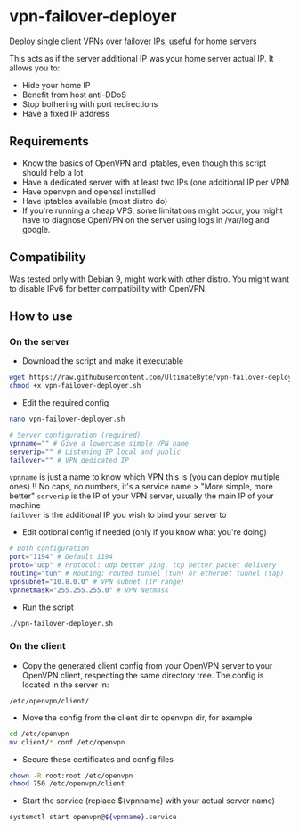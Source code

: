 # vpn-failover-deployer
Deploy single client VPNs over failover IPs, useful for home servers

This acts as if the server additional IP was your home server actual IP.
It allows you to:
* Hide your home IP
* Benefit from host anti-DDoS
* Stop bothering with port redirections
* Have a fixed IP address

## Requirements
- Know the basics of OpenVPN and iptables, even though this script should help a lot
- Have a dedicated server with at least two IPs (one additional IP per VPN)
- Have openvpn and openssl installed
- Have iptables available (most distro do)
- If you're running a cheap VPS, some limitations might occur, you might have to diagnose OpenVPN on the server using logs in /var/log and google.

## Compatibility
Was tested only with Debian 9, might work with other distro.
You might want to disable IPv6 for better compatibility with OpenVPN.

## How to use

### On the server

* Download the script and make it executable
```bash
wget https://raw.githubusercontent.com/UltimateByte/vpn-failover-deployer/master/vpn-failover-deployer.sh
chmod +x vpn-failover-deployer.sh
```

* Edit the required config
```bash
nano vpn-failover-deployer.sh

# Server configuration (required)
vpnname="" # Give a lowercase simple VPN name
serverip="" # Listening IP local and public
failover="" # VPN dedicated IP
```
`vpnname` is just a name to know which VPN this is (you can deploy multiple ones)  !! No caps, no numbers, it's a service name > "More simple, more better"
`serverip` is the IP of your VPN server, usually the main IP of your machine  
`failover` is the additional IP you wish to bind your server to  

* Edit optional config if needed (only if you know what you're doing)
```bash
# Both configuration
port="1194" # Default 1194
proto="udp" # Protocol: udp better ping, tcp better packet delivery
routing="tun" # Routing: routed tunnel (tun) or ethernet tunnel (tap)
vpnsubnet="10.8.0.0" # VPN subnet (IP range)
vpnnetmask="255.255.255.0" # VPN Netmask
```

* Run the script
```bash
./vpn-failover-deployer.sh
```

### On the client

* Copy the generated client config from your OpenVPN server to your OpenVPN client, respecting the same directory tree. The config is located in the server in:
```
/etc/openvpn/client/
```

* Move the config from the client dir to openvpn dir, for example
```bash
cd /etc/openvpn
mv client/*.conf /etc/openvpn
```

* Secure these certificates and config files

```bash
chown -R root:root /etc/openvpn
chmod 750 /etc/openvpn/client
```

* Start the service (replace ${vpnname} with your actual server name)
```bash
systemctl start openvpn@${vpnname}.service
```
